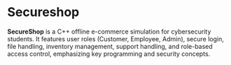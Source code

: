 # Secureshop
**SecureShop** is a C++ offline e-commerce simulation for cybersecurity students. It features user roles (Customer, Employee, Admin), secure login, file handling, inventory management, support handling, and role-based access control, emphasizing key programming and security concepts.
